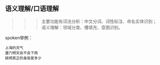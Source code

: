 
## 语义理解/口语理解
>>> 主要功能有词法分析：中文分词、词性标注、命名实体识别；语义理解：领域分类、槽填充、意图识别。

spoken举例：
```
上海的天气
厦门明天会不会下雨
姚明真正的身高是多少
```

